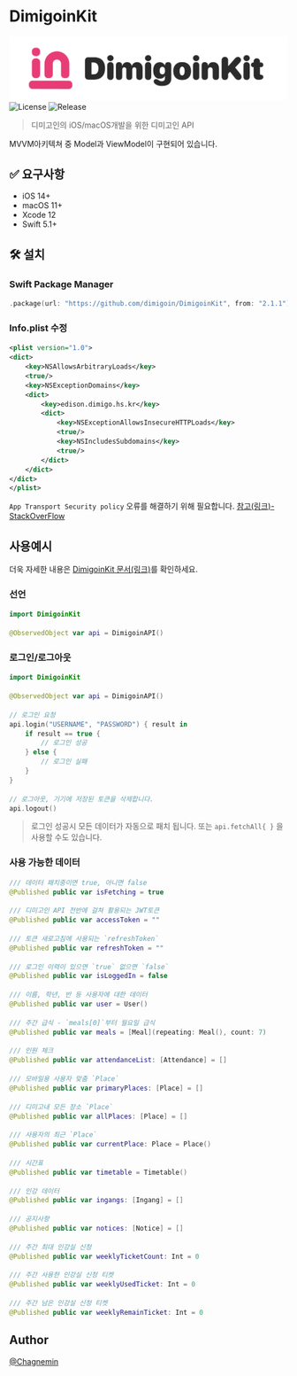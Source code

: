 # DimigoinKit
![DimigoinKit](imgs/DimigoinKit.png)
![License](https://img.shields.io/github/license/dimigoin/DimigoinKit?style=for-the-badge)
![Release](https://img.shields.io/github/v/release/dimigoin/DimigoinKit?style=for-the-badge)
> 디미고인의 iOS/macOS개발을 위한 디미고인 API

MVVM아키텍쳐 중 Model과 ViewModel이 구현되어 있습니다.

## ✅ 요구사항
* iOS 14+
* macOS 11+
* Xcode 12
* Swift 5.1+

## 🛠 설치
### Swift Package Manager
```Swift
.package(url: "https://github.com/dimigoin/DimigoinKit", from: "2.1.1"),
```

### Info.plist 수정
```xml
<plist version="1.0">
<dict>
	<key>NSAllowsArbitraryLoads</key>
	<true/>
	<key>NSExceptionDomains</key>
	<dict>
		<key>edison.dimigo.hs.kr</key>
		<dict>
			<key>NSExceptionAllowsInsecureHTTPLoads</key>
			<true/>
			<key>NSIncludesSubdomains</key>
			<true/>
		</dict>
	</dict>
</dict>
</plist>
```
`App Transport Security policy` 오류를 해결하기 위해 필요합니다. 
[참고(링크)-StackOverFlow](https://stackoverflow.com/questions/30731785/how-do-i-load-an-http-url-with-app-transport-security-enabled-in-ios-9)

## 사용예시
더욱 자세한 내용은 [DimigoinKit 문서(링크)](https://dimigoin.github.io/DimigoinKit/Classes/DimigoinAPI.html)를 확인하세요.

### 선언
```Swift
import DimigoinKit

@ObservedObject var api = DimigoinAPI()
```

### 로그인/로그아웃
```Swift
import DimigoinKit

@ObservedObject var api = DimigoinAPI()

// 로그인 요청
api.login("USERNAME", "PASSWORD") { result in
    if result == true {
        // 로그인 성공
    } else {
        // 로그인 실패
    }
}

// 로그아웃, 기기에 저장된 토큰을 삭제합니다.
api.logout()
```

> 로그인 성공시 모든 데이터가 자동으로 패치 됩니다. 또는 `api.fetchAll{ }` 을 사용할 수도 있습니다.

### 사용 가능한 데이터

```Swift
/// 데이터 패치중이면 true, 아니면 false
@Published public var isFetching = true

/// 디미고인 API 전반에 걸쳐 활용되는 JWT토큰
@Published public var accessToken = ""

/// 토큰 새로고침에 사용되는 `refreshToken`
@Published public var refreshToken = ""

/// 로그인 이력이 있으면 `true` 없으면 `false`
@Published public var isLoggedIn = false

/// 이름, 학년, 반 등 사용자에 대한 데이터
@Published public var user = User()

/// 주간 급식 - `meals[0]`부터 월요일 급식
@Published public var meals = [Meal](repeating: Meal(), count: 7)

/// 인원 체크
@Published public var attendanceList: [Attendance] = []

/// 모바일용 사용자 맞춤 `Place`
@Published public var primaryPlaces: [Place] = []

/// 디미고내 모든 장소 `Place`
@Published public var allPlaces: [Place] = []

/// 사용자의 최근 `Place`
@Published public var currentPlace: Place = Place()

/// 시간표
@Published public var timetable = Timetable()

/// 인강 데이터
@Published public var ingangs: [Ingang] = []

/// 공지사항
@Published public var notices: [Notice] = []

/// 주간 최대 인강실 신청
@Published public var weeklyTicketCount: Int = 0

/// 주간 사용한 인강실 신청 티켓
@Published public var weeklyUsedTicket: Int = 0

/// 주간 남은 인강실 신청 티켓
@Published public var weeklyRemainTicket: Int = 0
```

## Author

[@Chagnemin](https://github.com/Changemin) 